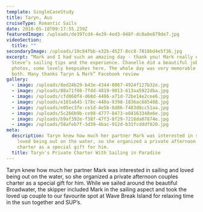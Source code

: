 ```yaml
---
template: SingleCaseStudy
title: Taryn, Aus
cruiseType: Romantic Sails
date: 2018-05-18T09:17:55.239Z
featuredImage: /uploads/de397cd4-4e39-4ed3-948f-dc0a0e879de7.jpg
videoSection:
  title: ""
secondaryImage: /uploads/19c84fbb-e32b-4527-8cc8-7818bd4e5f36.jpg
excerpt: “Mark and I had such an amazing day - thank you! Mark really enjoyed
  Steve’s sailing tips and the experience. Chanelle did a beautiful job with our
  photos, some lovely keepsakes here. The whole day was very memorable for us
  both. Many thanks Taryn & Mark” Facebook review
gallery:
  - image: /uploads/8ed24b29-b43e-4344-8067-4924f127b32e.jpg
  - image: /uploads/88a71f08-7fdd-4819-9013-613aa5922dba.jpg
  - image: /uploads/cfd860f4-d68d-4486-a71d-72be14e2cee6.jpg
  - image: /uploads/e181a645-178c-440a-9398-1836ac685408.jpg
  - image: /uploads/e05ec3fe-ce1d-4e5b-8d86-f483d8cc51aa.jpg
  - image: /uploads/5c266b9b-ce98-4777-8473-e04163348e6e.jpg
  - image: /uploads/b9af392e-f38f-47f3-8f29-7218da07874e.jpg
  - image: /uploads/58afeb7f-3d39-4bac-912d-b31fcdddf020.jpg
meta:
  description: Taryn knew how much her partner Mark was interested in sailing and
    loved being out on the water, so she organized a private afternoon couples
    charter as a special gift for him.
  title: Taryn's Private Charter With Sailing in Paradise
---
```

Taryn knew how much her partner Mark was interested in sailing and loved being out on the water, so she organized a private afternoon couples charter as a special gift for him. While we sailed around the beautiful Broadwater, the skipper included Mark in the sailing aspect and took the loved up couple to our favourite spot at Wave Break Island for relaxing time in the sun together and SUP’s.
